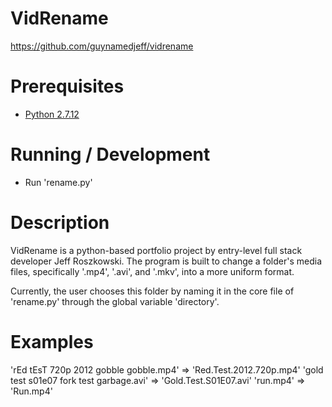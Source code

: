# VidRename

https://github.com/guynamedjeff/vidrename

# Prerequisites

* [Python 2.7.12](https://www.python.org/)

# Running / Development

* Run 'rename.py'

# Description

VidRename is a python-based portfolio project by entry-level full stack developer Jeff Roszkowski. The program is built to change a folder's media files, specifically '.mp4', '.avi', and '.mkv', into a more uniform format.

Currently, the user chooses this folder by naming it in the core file of 'rename.py' through the global variable 'directory'.

# Examples

'rEd tEsT 720p 2012 gobble gobble.mp4' => 'Red.Test.2012.720p.mp4'
'gold test s01e07 fork test garbage.avi' => 'Gold.Test.S01E07.avi'
'run.mp4' => 'Run.mp4'
